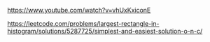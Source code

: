 https://www.youtube.com/watch?v=vhUxKxiconE

https://leetcode.com/problems/largest-rectangle-in-histogram/solutions/5287725/simplest-and-easiest-solution-o-n-c/
